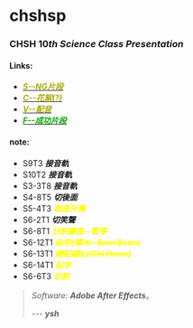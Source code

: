 # chshsp
### CHSH $10th$ $Science$ $Class$ $Presentation$
#### Links:
 - [<font color="#AAAA00">***S--NG片段***</font>](https://drive.google.com/drive/folders/1CIQJbCVCe1eLKhDIREdjyGKFI3-dezmK?usp=sharing)
 - [<font color="#AAAA00">***C--花絮(?)***</font>](https://drive.google.com/drive/folders/1CIQJbCVCe1eLKhDIREdjyGKFI3-dezmK?usp=sharing)
 - [<font color="#AAAA00">***V--配音***</font>](https://drive.google.com/drive/folders/1CIQJbCVCe1eLKhDIREdjyGKFI3-dezmK?usp=sharing)
 - [<font color="#00AA00">***F--成功片段***</font>](https://drive.google.com/drive/folders/1Da1_RQONtDKf9Uq1Uq9Z3taK3AwCDgxX?usp=sharing)

#### note:
 - S9T3 ***接音軌***
 - S10T2  ***接音軌***
 - S3-3T8 ***接音軌***
 - S4-8T5 ***切後面***
 - S5-4T3 ***<font color = "yellow">做直升機</font>***
 - S6-2T1 ***切笑聲***
 - S6-8T1 ***<font color = "yellow">分割畫面--暫停</font>***
 - S6-12T1 ***<font color = "yellow">~~貼字(薄冰--Bowl Bean)~~</font>***
 - S6-13T1 ***<font color = "yellow">~~禮記翃(LitChi Home)~~</font>***
 - S6-14T1 ***<font color = "yellow">貼字</font>***
 - S6-6T3 ***<font color = "yellow">切割</font>***
>*Software: **Adobe After Effects***。
>
> --- ***ysh***